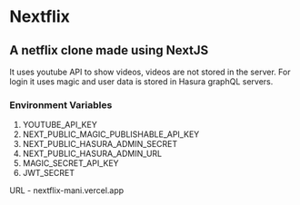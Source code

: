 # Nextflix

## A netflix clone made using NextJS

It uses youtube API to show videos, videos are not stored in the server. For login it uses magic and user data is stored in Hasura graphQL servers.

### Environment Variables 
1. YOUTUBE_API_KEY
2. NEXT_PUBLIC_MAGIC_PUBLISHABLE_API_KEY
3. NEXT_PUBLIC_HASURA_ADMIN_SECRET
4. NEXT_PUBLIC_HASURA_ADMIN_URL
5. MAGIC_SECRET_API_KEY
6. JWT_SECRET

URL - nextflix-mani.vercel.app
